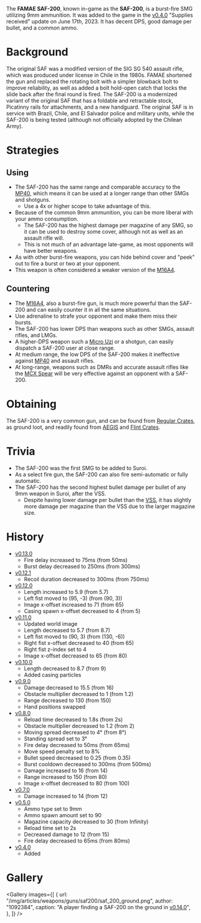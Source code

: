 The **FAMAE SAF-200**, known in-game as the **SAF-200**, is a burst-fire SMG utilizing 9mm ammunition. It was added to the game in the [v0.4.0](https://github.com/HasangerGames/suroi/releases/tag/v0.4.0) "Supplies received" update on June 17th, 2023. It has decent DPS, good damage per bullet, and a common ammo.

# Background

The original SAF was a modified version of the SIG SG 540 assault rifle, which was produced under license in Chile in the 1980s. FAMAE shortened the gun and replaced the rotating bolt with a simpler blowback bolt to improve reliability, as well as added a bolt hold-open catch that locks the slide back after the final round is fired. The SAF-200 is a modernized variant of the original SAF that has a foldable and retractable stock, Picatinny rails for attachments, and a new handguard. The original SAF is in service with Brazil, Chile, and El Salvador police and military units, while the SAF-200 is being tested (although not officially adopted by the Chilean Army).

# Strategies

## Using

- The SAF-200 has the same range and comparable accuracy to the [MP40](/weapons/guns/mp40), which means it can be used at a longer range than other SMGs and shotguns.
  - Use a 4x or higher scope to take advantage of this.
- Because of the common 9mm ammunition, you can be more liberal with your ammo consumption.
  - The SAF-200 has the highest damage per magazine of any SMG, so it can be used to destroy some cover, although not as well as an assault rifle will.
  - This is not much of an advantage late-game, as most opponents will have better weapons.
- As with other burst-fire weapons, you can hide behind cover and "peek" out to fire a burst or two at your opponent.
- This weapon is often considered a weaker version of the [M16A4](/weapons/guns/m16a4).

## Countering

- The [M16A4](/weapons/guns/m16a4), also a burst-fire gun, is much more powerful than the SAF-200 and can easily counter it in all the same situations.
- Use adrenaline to strafe your opponent and make them miss their bursts.
- The SAF-200 has lower DPS than weapons such as other SMGs, assault rifles, and LMGs.
- A higher-DPS weapon such a [Micro Uzi](/weapons/guns/micro_uzi) or a shotgun, can easily dispatch a SAF-200 user at close range.
- At medium range, the low DPS of the SAF-200 makes it ineffective against [MP40](/weapons/guns/mp40) and assault rifles.
- At long-range, weapons such as DMRs and accurate assault rifles like the [MCX Spear](/weapons/guns/mcx_spear) will be very effective against an opponent with a SAF-200.

# Obtaining

The SAF-200 is a very common gun, and can be found from [Regular Crates](/obstacles/regular_crate), as ground loot, and readily found from [AEGIS](/obstacles/aegis_crate) and [Flint Crates](/obstacles/flint_crate).

# Trivia

- The SAF-200 was the first SMG to be added to Suroi.
- As a select fire gun, the SAF-200 can also fire semi-automatic or fully automatic.
- The SAF-200 has the second highest bullet damage per bullet of any 9mm weapon in Suroi, after the VSS.
  - Despite having lower damage per bullet than the [VSS](/weapons/guns/vss), it has slightly more damage per magazine than the VSS due to the larger magazine size.

# History

- [v0.13.0](https://github.com/HasangerGames/suroi/releases/tag/v0.13.0)
  - Fire delay increased to 75ms (from 50ms)
  - Burst delay decreased to 250ms (from 300ms)
- [v0.12.1](https://github.com/HasangerGames/suroi/releases/tag/v0.12.1)
  - Recoil duration decreased to 300ms (from 750ms)
- [v0.12.0](https://github.com/HasangerGames/suroi/releases/tag/v0.12.0)
  - Length increased to 5.9 (from 5.7)
  - Left fist moved to (95, -3) (from (90, 3))
  - Image x-offset increased to 71 (from 65)
  - Casing spawn x-offset decreased to 4 (from 5)
- [v0.11.0](https://github.com/HasangerGames/suroi/releases/tag/v0.11.0)
  - Updated world image
  - Length decreased to 5.7 (from 8.7)
  - Left fist moved to (90, 3) (from (130, -6))
  - Right fist x-offset decreased to 40 (from 65)
  - Right fist z-index set to 4
  - Image x-offset decreased to 65 (from 80)
- [v0.10.0](https://github.com/HasangerGames/suroi/releases/tag/v0.10.0)
  - Length decreased to 8.7 (from 9)
  - Added casing particles
- [v0.9.0](https://github.com/HasangerGames/suroi/releases/tag/v0.9.0)
  - Damage decreased to 15.5 (from 16)
  - Obstacle multiplier decreased to 1 (from 1.2)
  - Range decreased to 130 (from 150)
  - Hand positions swapped
- [v0.8.0](https://github.com/HasangerGames/suroi/releases/tag/v0.8.0)
  - Reload time decreased to 1.8s (from 2s)
  - Obstacle multiplier decreased to 1.2 (from 2)
  - Moving spread decreased to 4° (from 8°)
  - Standing spread set to 3°
  - Fire delay decreased to 50ms (from 65ms)
  - Move speed penalty set to 8%
  - Bullet speed decreased to 0.25 (from 0.35)
  - Burst cooldown decreased to 300ms (from 500ms)
  - Damage increased to 16 (from 14)
  - Range increased to 150 (from 80)
  - Image x-offset decreased to 80 (from 100)
- [v0.7.0](https://github.com/HasangerGames/suroi/releases/tag/v0.7.0)
  - Damage increased to 14 (from 12)
- [v0.5.0](https://github.com/HasangerGames/suroi/releases/tag/v0.5.0)
  - Ammo type set to 9mm
  - Ammo spawn amount set to 90
  - Magazine capacity decreased to 30 (from Infinity)
  - Reload time set to 2s
  - Decreased damage to 12 (from 15)
  - Fire delay decreased to 65ms (from 80ms)
- [v0.4.0](https://github.com/HasangerGames/suroi/releases/tag/v0.4.0)
  - Added

# Gallery

<Gallery
  images={[
    {
      url: "/img/articles/weapons/guns/saf200/saf_200_ground.png",
      author: "1092384",
      caption: "A player finding a SAF-200 on the ground in [v0.14.0](https://github.com/HasangerGames/suroi/releases/tag/v0.14.0)",
    },
  ]}
/>
